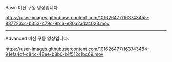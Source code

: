 
Basic 미션 구동 영상입니다.

https://user-images.githubusercontent.com/101626477/163743455-837723cc-b353-479c-9b16-e80a2ad24023.mov


----------------------------------------------------------------------------------------------------------

Advanced 미션 구동 영상입니다.

https://user-images.githubusercontent.com/101626477/163743484-91efa4df-c84c-48ee-b8b0-b1f512c1bc69.mov

